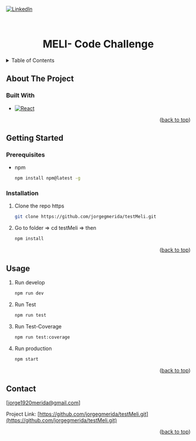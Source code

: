 <a name="readme-top"></a>

[![LinkedIn][linkedin-shield]][linkedin-url]

<!-- PROJECT LOGO -->
<br />
<div align="center">

  <h1 align="center">MELI- Code Challenge</h1>

</div>

<!-- TABLE OF CONTENTS -->
<details>
  <summary>Table of Contents</summary>
  <ol>
    <li>
      <a href="#about-the-project">About The Project</a>
      <ul>
        <li><a href="#built-with">Built With</a></li>
      </ul>
    </li>
    <li>
      <a href="#getting-started">Getting Started</a>
      <ul>
        <li><a href="#prerequisites">Prerequisites</a></li>
        <li><a href="#installation">Installation</a></li>
      </ul>
    </li>
    <li><a href="#usage">Usage</a></li>
    <li><a href="#license">License</a></li>
    <li><a href="#contact">Contact</a></li>
  </ol>
</details>

<!-- ABOUT THE PROJECT -->

## About The Project

### Built With

- [![React][react.js]][react-url]

<p align="right">(<a href="#readme-top">back to top</a>)</p>

<!-- GETTING STARTED -->

## Getting Started

### Prerequisites

- npm
  ```sh
  npm install npm@latest -g
  ```

### Installation

1. Clone the repo https

   ```sh
   git clone https://github.com/jorgegmerida/testMeli.git

   ```

2. Go to folder => cd testMeli => then

   ```sh
   npm install
   ```

<p align="right">(<a href="#readme-top">back to top</a>)</p>

<!-- USAGE EXAMPLES -->

## Usage

1. Run develop
   ```sh
   npm run dev
   ```
2. Run Test
   ```sh
   npm run test
   ```
3. Run Test-Coverage
   ```sh
   npm run test:coverage
   ```
4. Run production
   ```sh
   npm start
   ```

<p align="right">(<a href="#readme-top">back to top</a>)</p>

<!-- CONTACT -->

## Contact

[jorge1920merida@gmail.com]

Project Link: [https://github.com/jorgegmerida/testMeli.git](https://github.com/jorgegmerida/testMeli.git)

<p align="right">(<a href="#readme-top">back to top</a>)</p>

[linkedin-shield]: https://img.shields.io/badge/-LinkedIn-black.svg?style=for-the-badge&logo=linkedin&colorB=555
[linkedin-url]: https://www.linkedin.com/in/jgmerida/
[react.js]: https://img.shields.io/badge/React-20232A?style=for-the-badge&logo=react&logoColor=61DAFB
[react-url]: https://reactjs.org/
